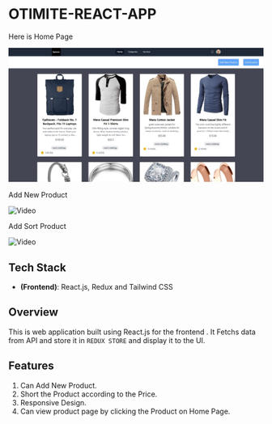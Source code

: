 # OTIMITE-REACT-APP


Here is Home Page

![Video](./src/images/Home.JPG)


Add New Product

![Video](./src/images/Add.gif)


Add Sort Product

![Video](./src/images/Sort.gif)



## Tech Stack

- **(Frontend)**: React.js, Redux and Tailwind CSS


## Overview

This is web application built using React.js for the frontend . It Fetchs data from API and store it in ```REDUX STORE``` and display it to the UI.

## Features

1. Can Add New Product.
2. Short the Product according to the Price.
3. Responsive Design.
4. Can view product page by clicking the Product on Home Page.


